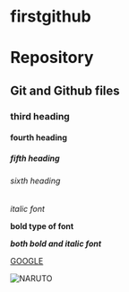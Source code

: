 # firstgithub

# Repository
## Git and Github files
### third heading
#### fourth heading
##### fifth heading
###### sixth heading

*italic font*

**bold type of font**

***both bold and italic font***

[GOOGLE](www.google.com)

![NARUTO](https://occ-0-1722-1723.1.nflxso.net/dnm/api/v6/E8vDc_W8CLv7-yMQu8KMEC7Rrr8/AAAABYQp33Z3D9uGJK0IZsYfvENQpSz4zoSrjb8v5CCl4UTiFDe7Z_yovhieDFhJtGm2Rh4LoleJfHwHdyRDMtezwqojkDXH.jpg?r=77f)
